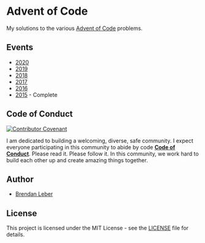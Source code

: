 # Advent of Code

My solutions to the various [Advent of Code](https://adventofcode.com/) problems.

## Events

- [2020](2020)
- [2019](2019)
- [2018](2018)
- [2017](2017)
- [2016](2016)
- [2015](2015) - Complete

## Code of Conduct

[![Contributor Covenant](https://img.shields.io/badge/Contributor%20Covenant-v1.4%20adopted-ff69b4.svg)](code-of-conduct.md) 

I am dedicated to building a welcoming, diverse, safe community.  I expect
everyone participating in this community to abide by code [**Code of
Conduct**](code-of-conduct.md).  Please read it.  Please follow it.  In this
community, we work hard to build each other up and create amazing things
together.

## Author

- [Brendan Leber](https://github.com/BrendanLeber)

## License

This project is licensed under the MIT License - see the [LICENSE](LICENSE)
file for details.
